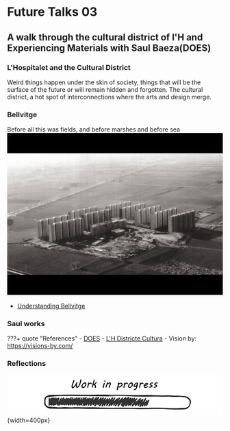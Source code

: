 # **Future Talks 03**

## A walk through the cultural district of l'H and Experiencing Materials with Saul Baeza(DOES)  

### L'Hospitalet and the Cultural District

Weird things happen under the skin of society, things that will be the surface of the future or will remain hidden and forgotten. The cultural district, a hot spot of interconnections where the arts and design merge.



### Bellvitge

Before all this was fields, and before marshes and before sea
![Transformations](../../images/T3_FT03_Bellvitge-2.gif)

- [Understanding Bellvitge](https://www.youtube.com/watch?v=RjRtCGhDqLA)

### Saul works

???+ quote "References"
    - [DOES](https://www.does-work.com/)
    - [L'H Districte Cultura](https://districtecultural.l-h.cat/)
    - Vision by: https://visions-by.com/

### Reflections

![Work in progress](../../images/WIP.png){width=400px}

